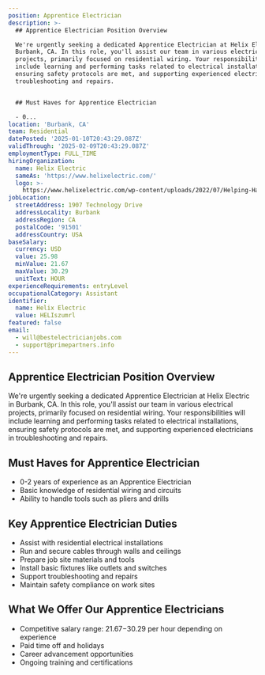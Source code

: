 ```yaml
---
position: Apprentice Electrician
description: >-
  ## Apprentice Electrician Position Overview

  We're urgently seeking a dedicated Apprentice Electrician at Helix Electric in
  Burbank, CA. In this role, you'll assist our team in various electrical
  projects, primarily focused on residential wiring. Your responsibilities will
  include learning and performing tasks related to electrical installations,
  ensuring safety protocols are met, and supporting experienced electricians in
  troubleshooting and repairs.


  ## Must Haves for Apprentice Electrician

  - 0...
location: 'Burbank, CA'
team: Residential
datePosted: '2025-01-10T20:43:29.087Z'
validThrough: '2025-02-09T20:43:29.087Z'
employmentType: FULL_TIME
hiringOrganization:
  name: Helix Electric
  sameAs: 'https://www.helixelectric.com/'
  logo: >-
    https://www.helixelectric.com/wp-content/uploads/2022/07/Helping-Hands-Logo_Blue-e1656694113799.jpg
jobLocation:
  streetAddress: 1907 Technology Drive
  addressLocality: Burbank
  addressRegion: CA
  postalCode: '91501'
  addressCountry: USA
baseSalary:
  currency: USD
  value: 25.98
  minValue: 21.67
  maxValue: 30.29
  unitText: HOUR
experienceRequirements: entryLevel
occupationalCategory: Assistant
identifier:
  name: Helix Electric
  value: HELIszumrl
featured: false
email:
  - will@bestelectricianjobs.com
  - support@primepartners.info
---
```




## Apprentice Electrician Position Overview
We're urgently seeking a dedicated Apprentice Electrician at Helix Electric in Burbank, CA. In this role, you'll assist our team in various electrical projects, primarily focused on residential wiring. Your responsibilities will include learning and performing tasks related to electrical installations, ensuring safety protocols are met, and supporting experienced electricians in troubleshooting and repairs.

## Must Haves for Apprentice Electrician
- 0-2 years of experience as an Apprentice Electrician
- Basic knowledge of residential wiring and circuits
- Ability to handle tools such as pliers and drills

## Key Apprentice Electrician Duties
- Assist with residential electrical installations
- Run and secure cables through walls and ceilings
- Prepare job site materials and tools
- Install basic fixtures like outlets and switches
- Support troubleshooting and repairs
- Maintain safety compliance on work sites

## What We Offer Our Apprentice Electricians
- Competitive salary range: $21.67-$30.29 per hour depending on experience
- Paid time off and holidays
- Career advancement opportunities
- Ongoing training and certifications